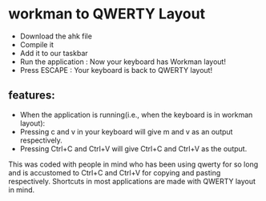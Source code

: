 # workman to QWERTY Layout

* Download the ahk file
* Compile it 
* Add it to our taskbar
* Run the application : Now your keyboard has Workman layout!  
* Press ESCAPE : Your keyboard is back to QWERTY layout!

## features:
* When the application is running(i.e., when the keyboard is in workman layout):
* Pressing c and v in your keyboard will give m and v as an output respectively.
* Pressing Ctrl+C and Ctrl+V will give Ctrl+C and Ctrl+V as the output.

This was coded with people in mind who has been using qwerty for so long and is accustomed to Ctrl+C and Ctrl+V for copying and pasting respectively.
Shortcuts in most applications are made with QWERTY layout in mind.


